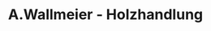 ---
title: "A.Wallmeier - Holzhandlung"
url: /lippstadt/a-wallmeier-holzhandlung/
shop: Baustoffe
---